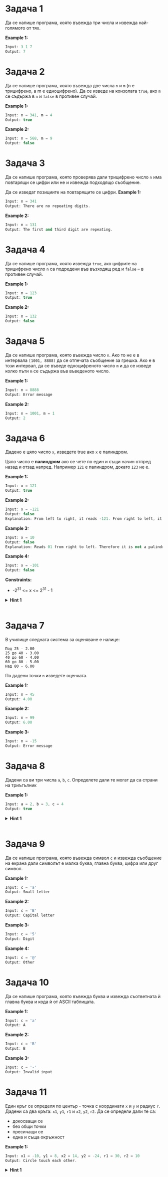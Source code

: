 # Задача 1
Да се напише програма, която въвежда три числа и извежда най-голямото от тях.

**Example 1:**
```c++
Input: 3 1 7
Output: 7
```
# Задача 2
Да се напише програма, която въвежда две числа `n` и `m` (n е трицифрено, а m е едноцифрено). Да се изведе на конзолата `true`, ако `m` се съдържа в `n` и `false` в противен случай.

**Example 1:**
```c++
Input: n = 341, m = 4
Output: true
```


**Example 2:**
```c++
Input: n = 568, m = 9
Output: false
```


# Задача 3
Да се напише програма, която проверява дали трицифрено число `n` има повтарящи се цифри или не и извежда подходящо съобщение.

Да се изведат позициите на повтарящите се цифри.
**Example 1:**
```c++
Input: n = 341
Output: There are no repeating digits.
```


**Example 2:**
```c++
Input: n = 131
Output: The first and third digit are repeating.
```

# Задача 4
Да се напише програма, която извежда `true`, ако цифрите на трицифрено число `n` са подредени във възходящ ред и `false` – в противен случай.

**Example 1:**
```c++
Input: n = 123
Output: true
```


**Example 2:**
```c++
Input: n = 132
Output: false
```

# Задача 5
Да се напише програма, която въвежда число `n`. Ако то не е в интервала `[1001, 8888)` да се отпечата съобщение за грешка. Ако е в този интервал, да се въведе едноцифреното число `m` и да се изведе колко пъти `m` се съдържа във въведеното число.

**Example 1:**
```c++
Input: n = 8888
Output: Error message
```


**Example 2:**
```c++
Input: n = 1001, m = 1
Output: 2
```

# Задача 6
Дадено е цяло число `x`, изведете true ако `x` е палиндром.

Цяло число е **палиндром** ако се чете по един и същи начин отпред назад и отзад напред. Например `121` е палиндром, докато `123` не е.


**Example 1:**
```c++
Input: x = 121
Output: true
```
**Example 2:**
```c++
Input: x = -121
Output: false
Explanation: From left to right, it reads -121. From right to left, it becomes 121-. Therefore it is not a palindrome.
```
**Example 3:**
```c++
Input: x = 10
Output: false
Explanation: Reads 01 from right to left. Therefore it is not a palindrome.
```
**Example 4:**
```c++
Input: x = -101
Output: false
```

**Constraints:**

- -2<sup>31</sup> <= x <= 2<sup>31</sup> - 1
<details><summary><b>Hint 1</b></summary>
<p>

За по-лесно приемете, че `х` е петцифрено число. По-късно ще се научим как да решим задачата ако `х` е `n-цифрено` число.
</p>
</details>
<br>

# Задача 7
В училище следната система за оценяване е налице:
```
Под 25 - 2.00
25 до 40 - 3.00
40 до 60 - 4.00
60 до 80 - 5.00
Над 80 - 6.00
```
По дадени точки `n` изведете оценката.

**Example 1:**
```c++
Input: n = 45
Output: 4.00
```


**Example 2:**
```c++
Input: n = 99
Output: 6.00
```
**Example 3:**
```c++
Input: n = -15
Output: Error message
```

# Задача 8
Дадени са ви три числа `a`, `b`, `c`. Определете дали те могат да са страни на триъгълник

**Example 1:**
```c++
Input: a = 2, b = 3, c = 4
Output: true
```
<details><summary><b>Hint 1</b></summary>
<p>

![](https://www.mathwarehouse.com/geometry/triangles/images/triangle-inequality-theorem/imagestriangle-inequality-theorempicture-of-triangle-inequality-theorem-and-formula.webp)
</p>
</details>
<br>

# Задача 9
Да се напише програма, която въвежда символ `c` и извежда съобщение на екрана дали символът е малка буква, главна буква, цифра или друг символ.

**Example 1:**
```c++
Input: c = 'a'
Output: Small letter
```
**Example 2:**
```c++
Input: c = 'B'
Output: Capital letter
```

**Example 3:**
```c++
Input: c = '5'
Output: Digit
```
**Example 4:**
```c++
Input: c = '@'
Output: Other
```

# Задача 10
Да се напише програма, която въвежда буква и извежда съответната ѝ главна буква и кода ѝ от ASCII таблицата.

**Example 1:**
```c++
Input: c = 'a'
Output: A
```
**Example 2:**
```c++
Input: c = 'B'
Output: B
```
**Example 3:**
```c++
Input: c = '-'
Output: Invalid input
```

# Задача 11
Един кръг се определя по център - точка с координати `x` и `y` и радиус `r`. Дадени са два кръга: `x1`, `y1`, `r1` и `x2`, `y2`, `r2`. Да се определи дали те са:
- докосващи се
- без общи точки
- пресичащи се
- една и съща окръжност 

**Example 1:**
```c++
Input: x1 = -10, y1 = 8, x2 = 14, y2 = -24, r1 = 30, r2 = 10
Output: Circle touch each other.
```
<details><summary><b>Hint 1</b></summary>
<p>

Не забравяйте, че координатите на точка могат да са дробни числа.
</p>
</details>
<br>
